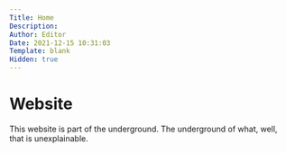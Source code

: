 ```yaml
---
Title: Home 
Description: 
Author: Editor
Date: 2021-12-15 10:31:03
Template: blank
Hidden: true
---
```

# Website
This website is part of the underground. The underground of what, well, that is unexplainable.